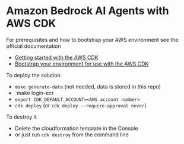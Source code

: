 
# Amazon Bedrock AI Agents with AWS CDK

For prerequisites and how to bootstrap your AWS environment see the official documentation
- [Getting started with the AWS CDK](https://docs.aws.amazon.com/cdk/v2/guide/getting_started.html)
- [Bootstrap your environment for use with the AWS CDK](https://docs.aws.amazon.com/cdk/v2/guide/bootstrapping-env.html)

To deploy the solution

- `make generate-data` (not needed, data is stored in this repo)
- `make login-ecr
- `export CDK_DEFAULT_ACCOUNT=<AWS account number>`
- `cdk deploy` (or `cdk deploy --require-approval never`)

To destroy it

- Delete the cloudformation template in the Console
- or just run `cdk destroy` from the command line
